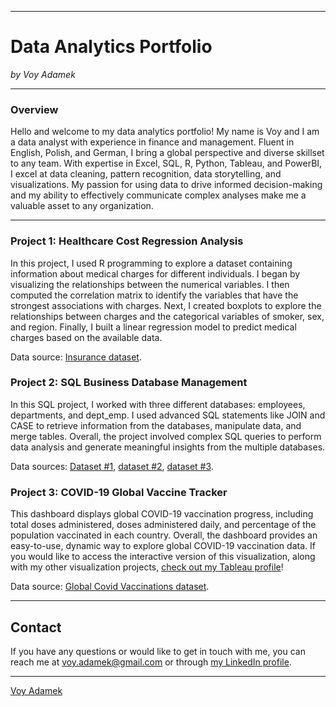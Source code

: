 ***
# **Data Analytics Portfolio**
*by Voy Adamek*

***
### Overview

Hello and welcome to my data analytics portfolio! 
My name is Voy and I am a data analyst with experience in finance and management. Fluent in English, Polish, and German, I bring a global perspective and diverse skillset to any team. With expertise in Excel, SQL, R, Python, Tableau, and PowerBI, I excel at data cleaning, pattern recognition, data storytelling, and visualizations. My passion for using data to drive informed decision-making and my ability to effectively communicate complex analyses make me a valuable asset to any organization.

***

### Project 1: Healthcare Cost Regression Analysis
In this project, I used R programming to explore a dataset containing information about medical charges for different individuals. I began by visualizing the relationships between the numerical variables. I then computed the correlation matrix to identify the variables that have the strongest associations with charges. Next, I created boxplots to explore the relationships between charges and the categorical variables of smoker, sex, and region. Finally, I built a linear regression model to predict medical charges based on the available data. 

Data source: <a href="https://drive.google.com/file/d/1upAZPktX0eIk5AYGTEGVhAuQphx_VHCE/view?usp=share_link">Insurance dataset</a>. 

### Project 2: SQL Business Database Management
In this SQL project, I worked with three different databases: employees, departments, and dept_emp. I used advanced SQL statements like JOIN and CASE to retrieve information from the databases, manipulate data, and merge tables. Overall, the project involved complex SQL queries to perform data analysis and generate meaningful insights from the multiple databases.

Data sources: <a href="https://docs.google.com/spreadsheets/d/1rolDu8l31zfq4nS8WMEY_l5plTG3nVg0/edit?usp=share_link&ouid=101901186203265065530&rtpof=true&sd=true">Dataset #1</a>, <a href="https://docs.google.com/spreadsheets/d/1Aj22y21RJwxLqKWNg6WqIIuMvVlpgv7V/edit?usp=share_link&ouid=101901186203265065530&rtpof=true&sd=true">dataset #2</a>, <a href="https://docs.google.com/spreadsheets/d/1C36Uuz2vkxaz0Yip5Ia2-5r9Hu-GY_eJ/edit?usp=share_link&ouid=101901186203265065530&rtpof=true&sd=true">dataset #3</a>.

### Project 3: COVID-19 Global Vaccine Tracker
This dashboard displays global COVID-19 vaccination progress, including total doses administered, doses administered daily, and percentage of the population vaccinated in each country. Overall, the dashboard provides an easy-to-use, dynamic way to explore global COVID-19 vaccination data. If you would like to access the interactive version of this visualization, along with my other visualization projects, <a href="https://public.tableau.com/app/profile/voy.adamek">check out my Tableau profile</a>!

Data source: 
<a href="https://docs.google.com/spreadsheets/d/1oMrHuOkbXAoXibN6UzHUkNrwqvjQVFOU8CuqFMVZiUo/edit?usp=share_link">Global Covid Vaccinations dataset</a>. 

***
## **Contact**
If you have any questions or would like to get in touch with me, you can reach me at voy.adamek@gmail.com or through <a href="https://www.linkedin.com/in/voy-adamek">my LinkedIn profile</a>.
***

<script src="https://platform.linkedin.com/badges/js/profile.js" async defer type="text/javascript"></script>

<div class="badge-base LI-profile-badge" data-locale="en_US" data-size="large" data-theme="dark" data-type="HORIZONTAL" data-vanity="voy-adamek" data-version="v1"><a class="badge-base__link LI-simple-link" href="https://www.linkedin.com/in/voy-adamek?trk=profile-badge">Voy Adamek</a></div>

